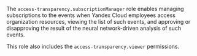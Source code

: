 The `access-transparency.subscriptionManager` role enables managing subscriptions to the events when Yandex Cloud employees access organization resources, viewing the list of such events, and approving or disapproving the result of the neural network-driven analysis of such events.

This role also includes the `access-transparency.viewer` permissions.

